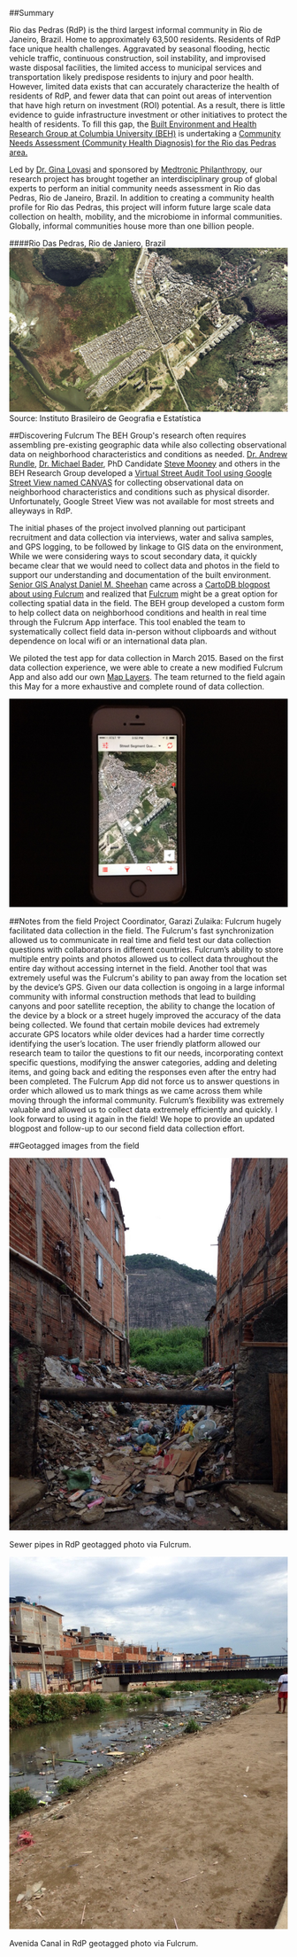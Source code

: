
##Summary

Rio das Pedras (RdP) is the third largest informal community in Rio de Janeiro, Brazil. Home to approximately 63,500 residents. Residents of RdP face unique health challenges. Aggravated by seasonal flooding, hectic vehicle traffic, continuous construction, soil instability, and improvised waste disposal facilities, the limited access to municipal services and transportation likely predispose residents to injury and poor health. However, limited data exists that can accurately characterize the health of residents of RdP, and fewer data that can point out areas of intervention that have high return on investment (ROI) potential. As a result, there is little evidence to guide infrastructure investment or other initiatives to protect the health of residents. To fill this gap, the [Built Environment and Health Research Group at Columbia University (BEH)](http://beh.columbia.edu/) is undertaking a [Community Needs Assessment (Community Health Diagnosis) for the Rio das Pedras area.](http://beh.columbia.edu/2014/07/25/rio-das-pedras-community-needs-assessment/)

Led by [Dr. Gina Lovasi](http://www.mailman.columbia.edu/our-faculty/profile?uni=gl2225) and sponsored by [Medtronic Philanthropy](http://philanthropy.medtronic.com/), our research project has brought together an  interdisciplinary group of global experts to perform an initial community needs assessment in Rio das Pedras, Rio de Janeiro, Brazil. In addition to creating a community health profile for Rio das Pedras, this project will inform future large scale data collection on health, mobility, and the microbiome in informal communities.  Globally, informal communities house more than one billion people.

####Rio Das Pedras, Rio de Janiero, Brazil 
![aerial](img/brasil_gov_rdp_aerial.png)
Source: Instituto Brasileiro de Geografia e Estatística

##Discovering Fulcrum
The BEH Group's research often requires assembling pre-existing geographic data while also collecting observational data on neighborhood characteristics and conditions as needed. [Dr. Andrew Rundle](http://www.mailman.columbia.edu/our-faculty/profile?uni=agr3), [Dr. Michael Bader](http://mikebader.net/), PhD Candidate [Steve Mooney](https://scholar.google.com/citations?user=Sd7opuwAAAAJ&hl=en) and others in the BEH Research Group developed a [Virtual Street Audit Tool using Google Street View named CANVAS](http://beh.columbia.edu/2015/01/05/new-research-using-google-street-view-to-conduct-neighborhood-virtual-audits/) for collecting observational data on neighborhood characteristics and conditions such as physical disorder. Unfortunately, Google Street View was not available for most streets and alleyways in RdP.

The initial phases of the project involved planning out participant recruitment and data collection via interviews, water and saliva samples, and GPS logging, to be followed by linkage to GIS data on the environment, While we were considering ways to scout secondary data, it quickly became clear that we would need to collect data and photos in the field to support our understanding and documentation of the built environment. [Senior GIS Analyst Daniel M. Sheehan](http://nygeog.github.io/) came across a [CartoDB blogpost about using Fulcrum](http://docs.cartodb.com/tutorials/data_collection_fulcrum.html) and realized that [Fulcrum](http://fulcrumapp.com/) might be a great option for collecting spatial data in the field. The BEH group developed a custom form to help collect data on neighborhood conditions and health in real time through the Fulcrum App interface. This tool enabled the team to systematically collect field data in-person without clipboards and without dependence on local wifi or an international data plan. 

We piloted the test app for data collection in March 2015. Based on the first data collection experience, we were able to create a new modified Fulcrum App and also add our own [Map Layers](http://fulcrumapp.com/help/adding-layers/). The team returned to the field again this May for a more exhaustive and complete round of data collection. 

![aerial](img/phone.jpg)

##Notes from the field
Project Coordinator, Garazi Zulaika: 
Fulcrum hugely facilitated data collection in the field. The Fulcrum's fast synchronization allowed us to communicate in real time and field test our data collection questions with collaborators in different countries. Fulcrum’s ability to store multiple entry points and photos allowed us to collect data throughout the entire day without accessing internet in the field. Another tool that was extremely useful was the Fulcrum's ability to pan away from the location set by the device’s GPS. Given our data collection is ongoing in a large informal community with informal construction methods that lead to building canyons and poor satellite reception, the ability to change the location of the device by a block or a street hugely improved the accuracy of the data being collected. We found that certain mobile devices had extremely accurate GPS locators while older devices had a harder time correctly identifying the user’s location. The user friendly platform allowed our research team to tailor the questions to fit our needs, incorporating context specific questions, modifying the answer categories, adding and deleting items, and going back and editing the responses even after the entry had been completed. The Fulcrum App did not force us to answer questions in order which allowed us to mark things as we came across them while moving through the informal community. Fulcrum’s flexibility was extremely valuable and allowed us to collect data extremely efficiently and quickly. I look forward to using it again in the field! 
We hope to provide an updated blogpost and follow-up to our second field data collection effort. 

##Geotagged images from the field

![pipes](img/pipe.jpg)

Sewer pipes in RdP geotagged photo via Fulcrum.

![canal](img/canal.jpg)

Avenida Canal in RdP geotagged photo via Fulcrum. 


